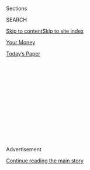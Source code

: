 <div id="app">

<div>

<div>

<div>

<div class="NYTAppHideMasthead css-1q2w90k e1suatyy0">

<div class="section css-ui9rw0 e1suatyy2">

<div class="css-eph4ug er09x8g0">

<div class="css-6n7j50">

</div>

<span class="css-1dv1kvn">Sections</span>

<div class="css-10488qs">

<span class="css-1dv1kvn">SEARCH</span>

</div>

[Skip to content](#site-content)[Skip to site index](#site-index)

</div>

<div id="masthead-section-label" class="css-1wr3we4 eaxe0e00">

[Your
Money](https://www.nytimes.com/section/your-money)

</div>

<div class="css-10698na e1huz5gh0">

</div>

</div>

<div id="masthead-bar-one" class="section hasLinks css-15hmgas e1csuq9d3">

<div class="css-uqyvli e1csuq9d0">

</div>

<div class="css-1uqjmks e1csuq9d1">

</div>

<div class="css-9e9ivx">

[](https://myaccount.nytimes.com/auth/login?response_type=cookie&client_id=vi)

</div>

<div class="css-1bvtpon e1csuq9d2">

[Today’s
Paper](https://www.nytimes.com/section/todayspaper)

</div>

</div>

</div>

</div>

<div data-aria-hidden="false">

<div id="site-content" data-role="main">

<div>

<div class="css-1aor85t" style="opacity:0.000000001;z-index:-1;visibility:hidden">

<div class="css-1hqnpie">

<div class="css-epjblv">

<span class="css-17xtcya">[Your
Money](/section/your-money)</span><span class="css-x15j1o">|</span><span class="css-fwqvlz">The
Stark Racial Inequity of Personal Finances in
America</span>

</div>

<div class="css-k008qs">

<div class="css-1iwv8en">

<span class="css-18z7m18"></span>

<div>

</div>

</div>

<span class="css-1n6z4y">https://nyti.ms/2MHOZSC</span>

<div class="css-1705lsu">

<div class="css-4xjgmj">

<div class="css-4skfbu" data-role="toolbar" data-aria-label="Social Media Share buttons, Save button, and Comments Panel with current comment count" data-testid="share-tools">

  - 
  - 
  - 
  - 
    
    <div class="css-6n7j50">
    
    </div>

  - 

</div>

</div>

</div>

</div>

</div>

</div>

<div id="NYT_TOP_BANNER_REGION" class="css-13pd83m">

</div>

<div id="top-wrapper" class="css-1sy8kpn">

<div id="top-slug" class="css-l9onyx">

Advertisement

</div>

[Continue reading the main
story](#after-top)

<div class="ad top-wrapper" style="text-align:center;height:100%;display:block;min-height:250px">

<div id="top" class="place-ad" data-position="top" data-size-key="top">

</div>

</div>

<div id="after-top">

</div>

</div>

<div>

<div id="sponsor-wrapper" class="css-1hyfx7x">

<div id="sponsor-slug" class="css-19vbshk">

Supported by

</div>

[Continue reading the main
story](#after-sponsor)

<div id="sponsor" class="ad sponsor-wrapper" style="text-align:center;height:100%;display:block">

</div>

<div id="after-sponsor">

</div>

</div>

<div class="css-186x18t">

Your Money

</div>

<div class="css-1vkm6nb ehdk2mb0">

# The Stark Racial Inequity of Personal Finances in America

</div>

Economic equality is crucial to racial equality. But at nearly every
stage of their lives, black Americans have less than
whites.

<div class="css-79elbk" data-testid="photoviewer-wrapper">

<div class="css-z3e15g" data-testid="photoviewer-wrapper-hidden">

</div>

<div class="css-1a48zt4 ehw59r15" data-testid="photoviewer-children">

![<span class="css-cnj6d5 e1z0qqy90" itemprop="copyrightHolder"><span class="css-1ly73wi e1tej78p0">Credit...</span><span><span>Robert
Neubecker</span></span></span>](https://static01.nyt.com/images/2020/06/09/business/09money/00money-articleLarge.jpg?quality=75&auto=webp&disable=upscale)

</div>

</div>

<div class="css-18e8msd">

<div class="css-pdw9fk epjyd6m0">

<div class="css-1txwxcy ey68jwv0" data-aria-hidden="true">

[![Ron
Lieber](https://static01.nyt.com/images/2018/10/22/multimedia/author-ron-lieber/author-ron-lieber-thumbLarge.png
"Ron Lieber")](https://www.nytimes.com/by/ron-lieber)[![Tara Siegel
Bernard](https://static01.nyt.com/images/2019/01/18/multimedia/author-tara-siegel-bernard/author-tara-siegel-bernard-thumbLarge.png
"Tara Siegel Bernard")](https://www.nytimes.com/by/tara-siegel-bernard)

</div>

<div class="css-1baulvz">

By [<span class="css-1baulvz" itemprop="name">Ron
Lieber</span>](https://www.nytimes.com/by/ron-lieber) and
[<span class="css-1baulvz last-byline" itemprop="name">Tara Siegel
Bernard</span>](https://www.nytimes.com/by/tara-siegel-bernard)

</div>

</div>

  - 
    
    <div class="css-ld3wwf e16638kd2">
    
    Published June 9, 2020Updated June 16,
    2020
    
    </div>

  - 
    
    <div class="css-4xjgmj">
    
    <div class="css-pvvomx" data-role="toolbar" data-aria-label="Social Media Share buttons, Save button, and Comments Panel with current comment count" data-testid="share-tools">
    
      - 
      - 
      - 
      - 
        
        <div class="css-6n7j50">
        
        </div>
    
      - 
    
    </div>
    
    </div>

</div>

</div>

<div class="section meteredContent css-1r7ky0e" name="articleBody" itemprop="articleBody">

<div class="css-1fanzo5 StoryBodyCompanionColumn">

<div class="css-53u6y8">

We cannot quantify the injustice of a white policeman holding his knee
on the neck of a handcuffed, dying black man. And mere numbers cannot
fully express the power imbalance involved in the deaths of George Floyd
and too many others like him.

But we can measure the [economic
inequity](https://www.nytimes.com/interactive/2020/06/11/multimedia/coronavirus-new-york-inequality.html)
that serves as their backdrop.

Dollars are like air — crucial to vitality. And when it comes to wealth,
black Americans have less at nearly every juncture of life, from birth
to death.

Perversely, having less can cost more. Black students borrow more to go
to college, don’t finish as often and more frequently default on their
student loans. They earn less, and generally have lower credit scores —
so they pay higher interest rates. It’s harder for them to save for
retirement, and they leave less to the next generation when they die.

An imbalance of societal power cannot be separated from [cradle-to-grave
economic
inequality](https://www.nytimes.com/interactive/2018/03/19/upshot/race-class-white-and-black-men.html).
This is what that looks like.

</div>

</div>

<div class="css-1fanzo5 StoryBodyCompanionColumn">

<div class="css-53u6y8">

## Young black families earn far less than similar white families

From board books for toddlers to quality care, it can be costly to get a
child started in life. And black families typically have fewer financial
resources to draw on.

Black families with a new baby have a median household income of
$36,300, according to an analysis of 2018 census data by the Center on
Poverty & Social Policy. For white families, it was more than twice as
much: $80,000.

Black families were behind other groups, too. For Asian-Americans and
Pacific Islanders, the median income was $105,600. Among multiracial
families, the figure was $64,000. Hispanic families had $48,400 in
income, and Native American and Alaskan Native families had $41,000.

Starting with less makes many things in the future that much harder. For
example, every unspent dollar of earnings can potentially be saved for
higher education.

## A graduation gap in college

Once a child enrolls in college, graduating with a bachelor’s degree
isn’t a given. But here, too, blacks [have it
worse](https://www.nytimes.com/2018/03/25/opinion/college-graduation-gap.html)
than nearly any other group.

</div>

</div>

<div class="css-1fanzo5 StoryBodyCompanionColumn">

<div class="css-53u6y8">

Their six-year completion rate through June 2017 for students starting
at a four-year institution was 38.9 percent, according to data from the
National Center for Education Statistics. For whites, it was 64.8
percent — even though both groups graduate from high school [at roughly
the same rate](https://nces.ed.gov/programs/dropout/ind_03.asp).

Asian-Americans (72.1 percent), mixed-race students (54.5 percent) and
Hispanics (50.5 percent) were also ahead of blacks. Only Native
Americans and Alaskan Natives finished at a lower rate: Just 26.3
percent within six years.

Starting but not finishing is often the worst of both worlds: Large
numbers of these students end up with debt, but they don’t get the
degree and the earnings boost that usually come with it.

## More student loan debt, and more defaults

A college education is supposed to help pave a path to financial
security. For many black students, that’s far from guaranteed: They tend
to borrow significantly more than their white peers, and they’re more
likely to default on their loans.

Twenty-one percent of black graduates with bachelor’s degrees default.
That’s more than five times the rate of their white peers (4 percent).
Even white dropouts (18 percent) are less likely to default, according
to [a 2018
analysis](https://www.brookings.edu/research/the-looming-student-loan-default-crisis-is-worse-than-we-thought/)
by Judith Scott-Clayton, an associate professor of economics and
education in the Economics and Education program at Teachers College,
Columbia University.

She looked at data for people who started school for the first time in
the 2003-4 academic year and analyzed their experiences over the next
dozen years. Only 1.4 percent of Asian bachelor’s degree graduates
defaulted during that period, with Hispanic graduates defaulting 8.6
percent of the time.

Black students who earned bachelor’s degrees also accumulated more debt
than whites. They borrowed $21,149 on average, nearly twice as much as
whites, by the time they left school. (This includes students who didn’t
borrow at all.) But it got worse after that: By the end of the 12-year
period that Dr. Scott-Clayton examined, blacks owed $64,142 — three
times as much as whites. That’s because black degree-holders had both
higher levels of graduate school borrowing and lower rates of repayment.

</div>

</div>

<div class="css-1fanzo5 StoryBodyCompanionColumn">

<div class="css-53u6y8">

Even with a college degree, black Americans can’t count on getting a
paycheck of the same size.

## 73.4 cents on the dollar

The black/white wage gap was significantly wider in 2019 than at the
start of the century — even as Hispanic workers have slightly narrowed
their own gap with white workers, according to [research from the
Economic Policy
Institute](https://www.epi.org/publication/swa-wages-2019/).

But the gap isn’t a function of differences in education levels. Even
among those who attain advanced degrees, blacks were paid 82.4 cents for
every dollar earned by their white peers. Hispanics do better, at 90.1
cents on the dollar.

And the gender pay gap expands the racial gap into a chasm: Black women,
on average, earn 64 cents for every dollar a white man earns, according
to [another report from the
institute](https://www.epi.org/publication/black-workers-covid/).

## The widest homeownership gap in 50 years

The home is the largest asset for many American families, which may help
build wealth over time. Paying down a mortgage often serves as a forced
savings plan, enabling families to build equity that they can tap in
retirement or leave to their heirs.

Black families have long been behind their white peers in homeownership,
but that gap is the largest it has been in a half-century, [according to
the Urban
Institute](https://www.urban.org/sites/default/files/publication/101160/explaining_the_black-white_homeownership_gap_a_closer_look_at_disparities_across_local_markets.pdf).

In 2018, about 72 percent of white households owned homes, compared with
nearly 41.7 percent of blacks, 47.5 percent of Hispanics and 59.5
percent of Asians, according to the institute, using the 2018 American
Community Survey. In 1960, nearly 65 percent of whites owned homes,
compared with 38.1 percent of blacks, 45.2 percent of Hispanics and 42.8
percent of Asians, according to an analysis of census data.

“The gap in the homeownership rate between black and white families in
the U.S. is bigger today than it was when it was legal to refuse to sell
someone a home because of the color of their skin,” the Urban Institute
[wrote](https://www.urban.org/policy-centers/housing-finance-policy-center/projects/reducing-racial-homeownership-gap).

</div>

</div>

<div class="css-1fanzo5 StoryBodyCompanionColumn">

<div class="css-53u6y8">

## Fewer retirement accounts, with less in them

The science of measuring retirement assets is imperfect, because older
Americans can draw on any number of resources if they have them,
including home equity, a pension and Social Security.

Those assets aren’t as flexible, however, as a workplace savings plan
like a 401(k) or an individual retirement account. Blacks are less
likely to have such accounts, and tend to have less in them when they
do.

Sixty percent of white families have at least one retirement account,
while just 34 percent of black families do, according to the most recent
Federal Reserve Survey of Consumer Finances, which drew on
[data](https://www.federalreserve.gov/econres/notes/feds-notes/recent-trends-in-wealth-holding-by-race-and-ethnicity-evidence-from-the-survey-of-consumer-finances-20170927.htm)
from 2016. Hispanic families have even fewer, at 30 percent. (The survey
does not break other groups into distinct categories.)

Families with white heads of household have balances that dwarf the
holdings of families headed by blacks, according to the Employee Benefit
Research Institute, which looked at the same Federal Reserve data and
measured families with family heads between the ages of 55 and 64.

The median balance was $151,000 for whites and $46,100 for blacks.
Hispanics had the lowest numbers here, too, with a median of $43,000.

## Less left over for the next generation

The imbalance in homeownership and retirement accounts makes it
unsurprising that white households are more likely to receive an
inheritance than black ones. In fact, they are about two and a half
times as likely to do so, according to [research from two Fed
economists](https://www.federalreserve.gov/econres/feds/files/2015076r1pap.pdf),
Jeffrey P. Thompson and Gustavo A. Suarez.

They looked at households headed by people ages 30 to 59 in 2013 and
2016. Twenty-three percent of white families reported having received an
inheritance. Just 9 percent of black families answered affirmatively,
and only 5 percent of Hispanic families did so.

</div>

</div>

<div class="css-1fanzo5 StoryBodyCompanionColumn">

<div class="css-53u6y8">

Whites received more, too: The median inheritance in white families was
$56,217, while blacks received $38,224 and Hispanics were just behind at
$37,124.

So even if white families had fallen behind in the first part of
adulthood, they had a better chance of catching up with a single boost.
And those who are already doing better widen the gap further when a
relative dies.

At that point, the process begins anew for their kids. And their kids’
kids.

And here we are.

</div>

</div>

</div>

<div>

</div>

<div>

</div>

<div>

</div>

<div>

<div id="bottom-wrapper" class="css-1ede5it">

<div id="bottom-slug" class="css-l9onyx">

Advertisement

</div>

[Continue reading the main
story](#after-bottom)

<div id="bottom" class="ad bottom-wrapper" style="text-align:center;height:100%;display:block;min-height:90px">

</div>

<div id="after-bottom">

</div>

</div>

</div>

</div>

</div>

## Site Index

<div>

</div>

## Site Information Navigation

  - [© <span>2020</span> <span>The New York Times
    Company</span>](https://help.nytimes.com/hc/en-us/articles/115014792127-Copyright-notice)

<!-- end list -->

  - [NYTCo](https://www.nytco.com/)
  - [Contact
    Us](https://help.nytimes.com/hc/en-us/articles/115015385887-Contact-Us)
  - [Work with us](https://www.nytco.com/careers/)
  - [Advertise](https://nytmediakit.com/)
  - [T Brand Studio](http://www.tbrandstudio.com/)
  - [Your Ad
    Choices](https://www.nytimes.com/privacy/cookie-policy#how-do-i-manage-trackers)
  - [Privacy](https://www.nytimes.com/privacy)
  - [Terms of
    Service](https://help.nytimes.com/hc/en-us/articles/115014893428-Terms-of-service)
  - [Terms of
    Sale](https://help.nytimes.com/hc/en-us/articles/115014893968-Terms-of-sale)
  - [Site
    Map](https://spiderbites.nytimes.com)
  - [Help](https://help.nytimes.com/hc/en-us)
  - [Subscriptions](https://www.nytimes.com/subscription?campaignId=37WXW)

</div>

</div>

</div>

</div>
